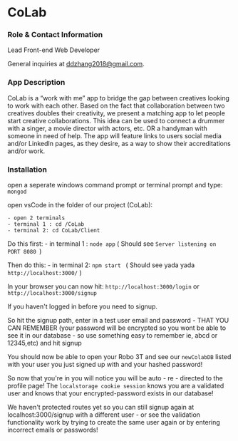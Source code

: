 # CoLab

### Role & Contact Information 
Lead Front-end Web Developer 

General inquiries at ddzhang2018@gmail.com.

### App Description 
CoLab is a “work with me” app to bridge the gap between creatives looking to work with each other. Based on the fact that collaboration between two creatives doubles their creativity, we present a matching app to let people start creative collaborations. This idea can be used to connect a drummer with a singer, a movie director with actors, etc. OR a handyman with someone in need of help. The app will feature links to users social media and/or LinkedIn pages, as they desire, as a way to show their accreditations and/or work.

### Installation
open a seperate windows command prompt or terminal prompt and type: ```mongod```

open vsCode in the folder of our project (CoLab):
    
    - open 2 terminals
    - terminal 1 : cd /CoLab
    - terminal 2: cd CoLab/Client

   Do this first:
    - in terminal 1 : ``` node app ```    ( Should see ``` Server listening on PORT 8080  ```)

   Then do this: 
    - in terminal 2: ``` npm start  ``` ( Should see yada yada ``` http://localhost:3000/ ``` )

In your browser you can now hit:    ``` http://localhost:3000/login ``` 
                                            or
                                    ``` http://localhost:3000/signup ```


If you haven't logged in before you need to signup.

So hit the signup path, enter in a test user email and password - THAT YOU CAN REMEMBER (your password will be encrypted so you wont be able to see it in our database - so use something easy to remember ie, abcd or 12345,etc) and hit signup

You should now be able to open your Robo 3T and see our ``` newColabDB ``` listed with your user you just signed up with and your hashed password!

So now that you're in you will notice you will be auto - re - directed to the profile page! The ``` localstorage cookie session ``` knows you are a validated user and knows that your encrypted-password exists in our database!

We haven't protected routes yet so you can still signup again at localhost:3000/signup with a different user - or see the validation functionality work by trying to create the same user again or by entering incorrect emails or passwords!



